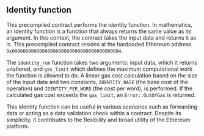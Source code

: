 ## Identity function

This precompiled contract performs the identity function. In mathematics, an identity function is a function that always returns the same value as its argument. In this context, the contract takes the input data and returns it as is. This precompiled contract resides at the hardcoded Ethereum address `0x0000000000000000000000000000000000000004`.

The `identity_run` function takes two arguments: input data, which it returns unaltered, and `gas_limit` which defines the maximum computational work the function is allowed to do. A linear gas cost calculation based on the size of the input data and two constants, `IDENTITY_BASE` (the base cost of the operation) and `IDENTITY_PER_WORD` (the cost per word), is performed. If the calculated gas cost exceeds the `gas_limit`, an `Error::OutOfGas` is returned.

This identity function can be useful in various scenarios such as forwarding data or acting as a data validation check within a contract. Despite its simplicity, it contributes to the flexibility and broad utility of the Ethereum platform.
